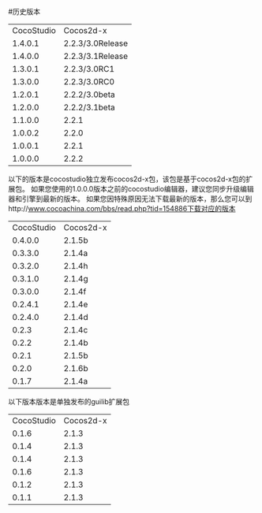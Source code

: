 #历史版本

<table>
   <tr>
      <td>CocoStudio</td>
      <td>Cocos2d-x</td>
   </tr>
   <tr>
      <td>1.4.0.1</td>
      <td>2.2.3/3.0Release</td>
   </tr>
   <tr>
      <td>1.4.0.0</td>
      <td>2.2.3/3.1Release</td>
   </tr>
   <tr>
      <td>1.3.0.1</td>
      <td>2.2.3/3.0RC1</td>
   </tr>
   <tr>
      <td>1.3.0.0</td>
      <td>2.2.3/3.0RC0</td>
   </tr>
   <tr>
      <td>1.2.0.1</td>
      <td>2.2.2/3.0beta</td>
   </tr>
   <tr>
      <td>1.2.0.0</td>
      <td>2.2.2/3.1beta</td>
   </tr>
   <tr>
      <td>1.1.0.0</td>
      <td>2.2.1</td>
   </tr>
   <tr>
      <td>1.0.0.2</td>
      <td>2.2.0</td>
   </tr>
   <tr>
      <td>1.0.0.1</td>
      <td>2.2.1</td>
   </tr>
   <tr>
      <td>1.0.0.0</td>
      <td>2.2.2</td>
   </tr>
</table>



以下的版本是cocostudio独立发布cocos2d-x包，该包是基于cocos2d-x包的扩展包。 
如果您使用的1.0.0.0版本之前的cocostudio编辑器，建议您同步升级编辑器和引擎到最新的版本。 
如果您因特殊原因无法下载最新的版本，那么您可以到http://www.cocoachina.com/bbs/read.php?tid=154886下载对应的版本 
<table>
   <tr>
      <td>CocoStudio</td>
      <td>Cocos2d-x</td>
   </tr>
   <tr>
      <td>0.4.0.0</td>
      <td>2.1.5b</td>
   </tr>
   <tr>
      <td>0.3.3.0</td>
      <td>2.1.4a</td>
   </tr>
   <tr>
      <td>0.3.2.0</td>
      <td>2.1.4h</td>
   </tr>
   <tr>
      <td>0.3.1.0</td>
      <td>2.1.4g</td>
   </tr>
   <tr>
      <td>0.3.0.0</td>
      <td>2.1.4f</td>
   </tr>
   <tr>
      <td>0.2.4.1</td>
      <td>2.1.4e</td>
   </tr>
   <tr>
      <td>0.2.4.0</td>
      <td>2.1.4d</td>
   </tr>
   <tr>
      <td>0.2.3</td>
      <td>2.1.4c</td>
   </tr>
   <tr>
      <td>0.2.2</td>
      <td>2.1.4b</td>
   </tr>
   <tr>
      <td>0.2.1</td>
      <td>2.1.5b</td>
   </tr>
   <tr>
      <td>0.2.0</td>
      <td>2.1.6b</td>
   </tr>
   <tr>
      <td>0.1.7</td>
      <td>2.1.4a</td>
   </tr>
</table>


以下版本版本是单独发布的guilib扩展包
<table>
   <tr>
      <td>CocoStudio</td>
      <td>Cocos2d-x</td>
   </tr>
   <tr>
      <td>0.1.6</td>
      <td>2.1.3</td>
   </tr>
   <tr>
      <td>0.1.4</td>
      <td>2.1.3</td>
   </tr>
   <tr>
      <td>0.1.4</td>
      <td>2.1.3</td>
   </tr>
   <tr>
      <td>0.1.6</td>
      <td>2.1.3</td>
   </tr>
   <tr>
      <td>0.1.2</td>
      <td>2.1.3</td>
   </tr>
   <tr>
      <td>0.1.1</td>
      <td>2.1.3</td>
   </tr>
</table>